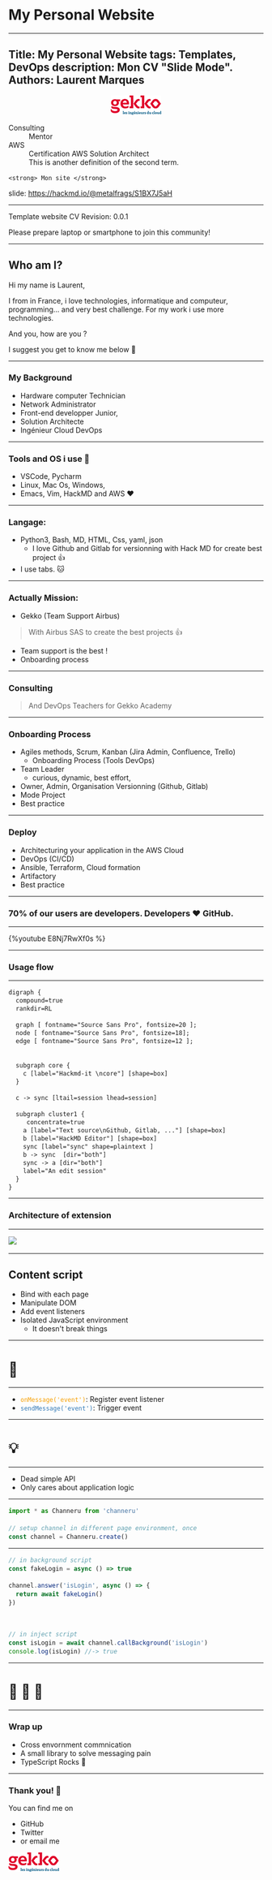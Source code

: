# My Personal Website

---
Title: My Personal Website
tags: Templates, DevOps
description: Mon CV "Slide Mode".
Authors: Laurent Marques
---

<center>
<img src="img/LOGO_GEKKO_LES-INGENIEURS-DU-CLOUD_RVB-1_import.png" alt="Italian Trulli">
</center>
<dl>
  <dt>Consulting </dt>
  <dd>Mentor</dd>
  <dt>AWS</dt>
  <dd>Certification AWS Solution Architect </dd>
  <dd>This is another definition of the second term.</dd>
</dl>


```css=
<strong> Mon site </strong>
```

<!-- Put the link to this slide here so people can follow -->
slide: https://hackmd.io/@metalfrags/S1BX7J5aH

---


Template website CV Revision: 0.0.1

Please prepare laptop or smartphone to join this community!

---

## Who am I?
Hi my name is Laurent,

I from in France, i love technologies, informatique and computeur, programming... and very best challenge.
For my work i use more technologies.

And you, how are you ?

I suggest you get to know me below :8ball: 

---

### My Background

- Hardware computer Technician
- Network Administrator
- Front-end developper Junior, 
- Solution Architecte 
- Ingénieur Cloud DevOps

---
### Tools and OS i use :100: 
- VSCode, Pycharm
- Linux, Mac Os, Windows, 
- Emacs, Vim, HackMD and AWS :heart: 

---


### Langage: 

- Python3, Bash, MD, HTML, Css, yaml, json
    - I love Github and Gitlab for versionning with  Hack MD for create best project :+1: 
- I use tabs. :cat: 

---

### Actually Mission:
- Gekko (Team Support Airbus)
 >With Airbus SAS to create the best projects :+1:
- Team support is the best !
- Onboarding process

---

### Consulting
>And DevOps Teachers for Gekko Academy

---

### Onboarding Process
- Agiles methods, Scrum, Kanban (Jira Admin, Confluence, Trello) 
    - Onboarding Process (Tools DevOps)
- Team Leader
    - curious, dynamic, best effort, 
- Owner, Admin, Organisation Versionning (Github, Gitlab)
- Mode Project
- Best practice

---

### Deploy 
- Architecturing your application in the AWS Cloud
- DevOps (CI/CD)
- Ansible, Terraform, Cloud formation
- Artifactory 
- Best practice

---

### 70% of our users are developers. Developers :heart: GitHub.

---

{%youtube E8Nj7RwXf0s %}

---

### Usage flow

---


```graphviz
digraph {
  compound=true
  rankdir=RL

  graph [ fontname="Source Sans Pro", fontsize=20 ];
  node [ fontname="Source Sans Pro", fontsize=18];
  edge [ fontname="Source Sans Pro", fontsize=12 ];


  subgraph core {
    c [label="Hackmd-it \ncore"] [shape=box]
  }
  
  c -> sync [ltail=session lhead=session]

  subgraph cluster1 {
     concentrate=true
    a [label="Text source\nGithub, Gitlab, ..."] [shape=box]
    b [label="HackMD Editor"] [shape=box]
    sync [label="sync" shape=plaintext ]
    b -> sync  [dir="both"]
    sync -> a [dir="both"]
    label="An edit session"
  }
}
```

---

### Architecture of extension

---

![](https://i.imgur.com/ij69tPh.png)

---

## Content script

- Bind with each page
- Manipulate DOM
- Add event listeners
- Isolated JavaScript environment
  - It doesn't break things

---

# :fork_and_knife: 

---

<style>
code.blue {
  color: #337AB7 !important;
}
code.orange {
  color: #F7A004 !important;
}
</style>

- <code class="orange">onMessage('event')</code>: Register event listener
- <code class="blue">sendMessage('event')</code>: Trigger event

---

# :bulb: 

---

- Dead simple API
- Only cares about application logic

---

```typescript
import * as Channeru from 'channeru'

// setup channel in different page environment, once
const channel = Channeru.create()
```

---

```typescript
// in background script
const fakeLogin = async () => true

channel.answer('isLogin', async () => {
  return await fakeLogin()
})
```

<br>

```typescript
// in inject script
const isLogin = await channel.callBackground('isLogin')
console.log(isLogin) //-> true
```

---

# :100: :muscle: :tada:

---

### Wrap up

- Cross envornment commnication
- A small library to solve messaging pain
- TypeScript Rocks :tada: 

---

### Thank you! :sheep: 

You can find me on

- GitHub
- Twitter
- or email me

![Gekko](https://github.com/Les-Geeks/Documentation/blob/dev/img/LOGO_GEKKO_LES-INGENIEURS-DU-CLOUD_RVB-1_import.png)
